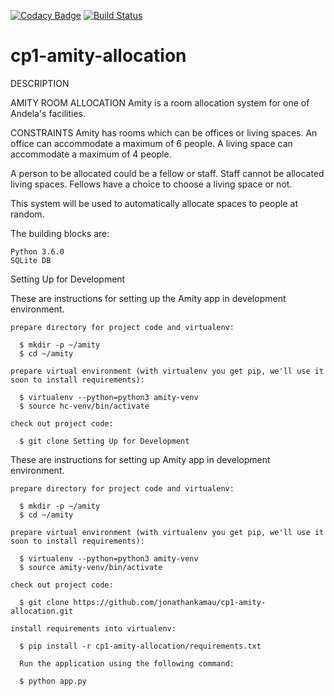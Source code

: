 [![Codacy Badge](https://api.codacy.com/project/badge/Grade/475f95a67aea4b2a9cef2d901d9b7e7d)](https://www.codacy.com/app/jonathankamau/cp1-amity-allocation?utm_source=github.com&amp;utm_medium=referral&amp;utm_content=jonathankamau/cp1-amity-allocation&amp;utm_campaign=Badge_Grade)
[![Build Status](https://travis-ci.org/jonathankamau/cp1-amity-allocation.png?branch=master)](https://travis-ci.org/jonathankamau/cp1-amity-allocation)
# cp1-amity-allocation

DESCRIPTION 

AMITY ROOM ALLOCATION
Amity is a room allocation system for one of Andela's facilities.

CONSTRAINTS
Amity has rooms which can be offices or living spaces. An office can accommodate a maximum of 6 people. A living space can accommodate a maximum of 4 people.

A person to be allocated could be a fellow or staff. Staff cannot be allocated living spaces. Fellows have a choice to choose a living space or not.

This system will be used to automatically allocate spaces to people at random.

The building blocks are:

    Python 3.6.0
    SQLite DB

Setting Up for Development

These are instructions for setting up the Amity app in development environment.

    prepare directory for project code and virtualenv:

      $ mkdir -p ~/amity
      $ cd ~/amity

    prepare virtual environment (with virtualenv you get pip, we'll use it soon to install requirements):

      $ virtualenv --python=python3 amity-venv
      $ source hc-venv/bin/activate

    check out project code:

      $ git clone Setting Up for Development

These are instructions for setting up Amity app in development environment.

    prepare directory for project code and virtualenv:

      $ mkdir -p ~/amity
      $ cd ~/amity

    prepare virtual environment (with virtualenv you get pip, we'll use it soon to install requirements):

      $ virtualenv --python=python3 amity-venv
      $ source amity-venv/bin/activate

    check out project code:

      $ git clone https://github.com/jonathankamau/cp1-amity-allocation.git

    install requirements into virtualenv:

      $ pip install -r cp1-amity-allocation/requirements.txt

      Run the application using the following command:

      $ python app.py








